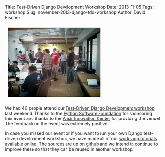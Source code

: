 Title: Test-Driven Django Development Workshop
Date: 2013-11-05
Tags: workshop
Slug: november-2013-django-tdd-workshop
Author: David Fischer

<a href="/images/2013-11-05_django-tdd-workshop.jpg">
  <img src="/images/2013-11-05_django-tdd-workshop.jpg" style="width: 300px; margin: 10px;" class="img-polaroid pull-right" alt="Django Test-Driven Development workshop" />
</a>

We had 40 people attend our
[Test-Driven Django Development workshop][django-tdd-workshop] last weekend.
Thanks to the [Python Software Foundation][psf] for sponsoring this event and
thanks to the [Ansir Innovation Center][aicenter] for providing the venue! The
feedback on the event was extremely positive.

In case you missed our event or if you want to run your own Django
test-driven development workshop, we have made all of our
[workshop tutorials][workshop-tutorials] available online. The sources are
up on [github][github] and we intend to continue to improve these so that
they can be reused in another workshop.


[django-tdd-workshop]: http://www.meetup.com/pythonsd/events/138282532/
[psf]: http://python.org/psf/
[aicenter]: http://aicenterca.com/
[workshop-tutorials]: http://test-driven-django-development.readthedocs.org/
[github]: https://github.com/pythonsd/test-driven-django-development